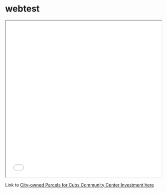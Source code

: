 # webtest

<iframe src="nl_econ_dev_map.html" height="500" width="500"></iframe>

Link to [City-owned Parcels for Cubs Community Center Investment here](city_owned_land.md)
